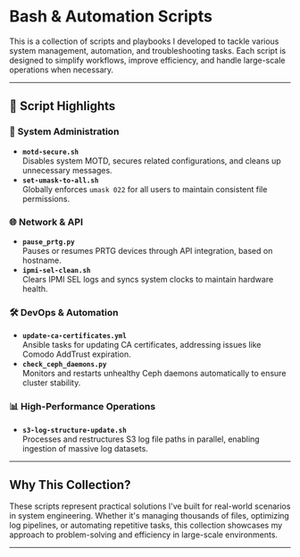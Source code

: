 # Bash & Automation Scripts

This is a collection of scripts and playbooks I developed to tackle various system management, automation, and troubleshooting tasks. Each script is designed to simplify workflows, improve efficiency, and handle large-scale operations when necessary.

---

## 📂 Script Highlights

### 🔧 **System Administration**
- **`motd-secure.sh`**  
  Disables system MOTD, secures related configurations, and cleans up unnecessary messages.
- **`set-umask-to-all.sh`**  
  Globally enforces `umask 022` for all users to maintain consistent file permissions.

### 🌐 **Network & API**
- **`pause_prtg.py`**  
  Pauses or resumes PRTG devices through API integration, based on hostname.
- **`ipmi-sel-clean.sh`**  
  Clears IPMI SEL logs and syncs system clocks to maintain hardware health.

### 🛠️ **DevOps & Automation**
- **`update-ca-certificates.yml`**  
  Ansible tasks for updating CA certificates, addressing issues like Comodo AddTrust expiration.
- **`check_ceph_daemons.py`**  
  Monitors and restarts unhealthy Ceph daemons automatically to ensure cluster stability.

### 📊 **High-Performance Operations**
- **`s3-log-structure-update.sh`**  
  Processes and restructures S3 log file paths in parallel, enabling ingestion of massive log datasets.

---

## Why This Collection?
These scripts represent practical solutions I've built for real-world scenarios in system engineering. Whether it's managing thousands of files, optimizing log pipelines, or automating repetitive tasks, this collection showcases my approach to problem-solving and efficiency in large-scale environments.

---
